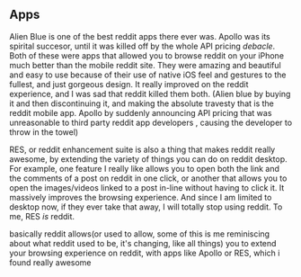 ## Apps
Alien Blue is one of the best reddit apps there ever was. Apollo was its spirital succesor, until it was killed off by the whole API pricing _debacle_. Both of these were apps that allowed you to browse reddit on your iPhone much better than the mobile reddit site. They were amazing and beautiful and easy to use because of their use of native iOS feel and gestures to the fullest, and just gorgeous design. It really improved on the reddit experience, and I was sad that reddit killed them both. (Alien blue by buying it and then discontinuing it, and making the absolute travesty that is the reddit mobile app. Apollo by suddenly announcing API pricing that was unreasonable to third party reddit app developers , causing the developer to throw in the towel)

RES, or reddit enhancement suite is also a thing that makes reddit really awesome, by extending the variety of things you can do on reddit desktop. For example, one feature I really like allows you to open both the link and the comments of a post on  reddit in one click, or another that allows you to open the images/videos linked to a post in-line without having to click it. It massively improves the browsing experience. And since I am limited to desktop now, if they ever take that away, I will totally stop using reddit. To me, RES _is_ reddit. 

basically reddit allows(or used to allow, some of this is me reminiscing about what reddit used to be, it's changing, like all things) you to extend your browsing experience on reddit, with apps like Apollo or RES, which i found really awesome